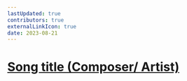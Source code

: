 ```yaml
---
lastUpdated: true
contributors: true
externalLinkIcon: true
date: 2023-08-21
---
```

# [Song title (Composer/ Artist)](/)